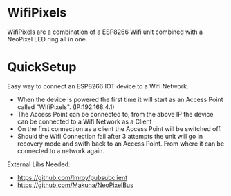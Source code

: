 # WifiPixels
WifiPixels are a combination of a ESP8266 Wifi unit combined with a NeoPixel LED ring all in one.

# QuickSetup

Easy way to connect an ESP8266 IOT device to a Wifi Network.

* When the device is powered the first time it will start as an Access Point called "WifiPixels". (IP:192.168.4.1)
* The Access Point can be connected to, from the above IP the device can be connected to a Wifi Network as a Client
* On the first connection as a client the Access Point will be switched off.
* Should the Wifi Connection fail after 3 attempts the unit will go in recovery mode and swith back to an Access Point. From where it can be connected to a network again.

External Libs Needed:
* https://github.com/Imroy/pubsubclient
* https://github.com/Makuna/NeoPixelBus
